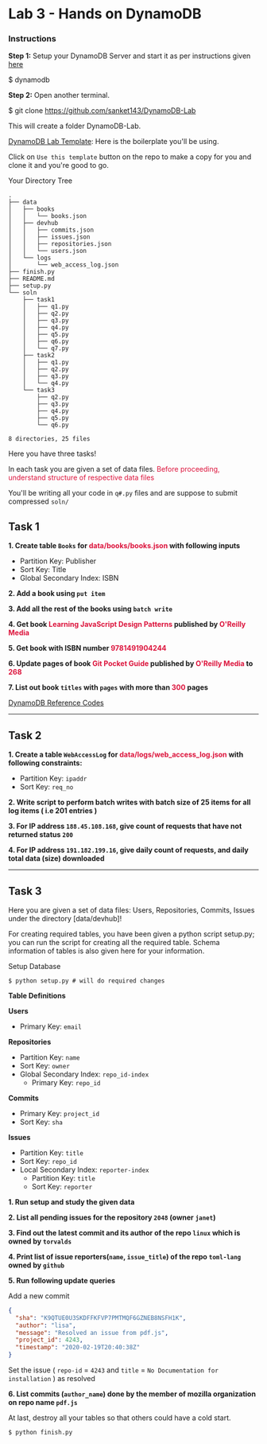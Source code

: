 # Lab 3 - Hands on DynamoDB

### Instructions

**Step 1:**
Setup your DynamoDB Server and start it as per instructions given [here](https://github.com/sanket143/DynamoDB-Lab/wiki/Setup-Dynamo-DB-on-your-machine)

$ dynamodb

**Step 2:**
Open another terminal.

$ git clone https://github.com/sanket143/DynamoDB-Lab

This will create a folder DynamoDB-Lab.

[DynamoDB Lab Template](https://github.com/sanket143/DynamoDB-Lab): Here is the boilerplate you'll be using.

Click on `Use this template` button on the repo to make a copy for you and clone it and you're good to go.

Your Directory Tree

```
.
├── data
│   ├── books
│   │   └── books.json
│   ├── devhub
│   │   ├── commits.json
│   │   ├── issues.json
│   │   ├── repositories.json
│   │   └── users.json
│   └── logs
│       └── web_access_log.json
├── finish.py
├── README.md
├── setup.py
└── soln
    ├── task1
    │   ├── q1.py
    │   ├── q2.py
    │   ├── q3.py
    │   ├── q4.py
    │   ├── q5.py
    │   ├── q6.py
    │   └── q7.py
    ├── task2
    │   ├── q1.py
    │   ├── q2.py
    │   ├── q3.py
    │   └── q4.py
    └── task3
        ├── q2.py
        ├── q3.py
        ├── q4.py
        ├── q5.py
        └── q6.py

8 directories, 25 files
```

Here you have three tasks!

In each task you are given a set of data files.
<span style="color: crimson !important">Before proceeding, understand structure of respective data files</span>

You'll be writing all your code in `q#.py` files and are suppose to submit compressed `soln/`

<div style="page-break-after: always;"></div>

## Task 1

**1. Create table `Books` for <span style="color: crimson !important">data/books/books.json</span> with following inputs**
  - Partition Key: Publisher
  - Sort Key: Title
  - Global Secondary Index: ISBN

**2. Add a book using `put item`**

**3. Add all the rest of the books using `batch write`**

**4. Get book <span style="color: crimson !important">Learning JavaScript Design Patterns</span> published by <span style="color: crimson !important">O'Reilly Media</span>**

**5. Get book with ISBN number <span style="color: crimson !important">9781491904244</span>**

**6. Update pages of book <span style="color: crimson !important">Git Pocket Guide</span> published by <span style="color: crimson !important">O'Reilly Media</span> to <span style="color: crimson !important">268</span>**

**7. List out book `titles` with `pages` with more than <span style="color: crimson !important">300</span> pages**

[DynamoDB Reference Codes](https://github.com/sanket143/DynamoDB-Lab/wiki/DynamoDB-Reference-Codes)

---

## Task 2

**1. Create a table `WebAccessLog` for <span style="color: crimson">data/logs/web_access_log.json</span> with following constraints:**

- Partition Key: `ipaddr`
- Sort Key: `req_no`


**2. Write script to perform batch writes with batch size of 25 items for all log items ( i.e 201 entries )**

**3. For IP address `188.45.108.168`, give count of requests that have not returned status `200`**

**4. For IP address `191.182.199.16`, give daily count of requests, and daily total data (size) downloaded**

---

<div style="page-break-after: always;"></div>

## Task 3

Here you are given a set of data files: Users, Repositories, Commits, Issues
under the directory [data/devhub]!

For creating required tables, you have been given a python script setup.py; you can run the script for creating all the required table. Schema information of tables is also given here for your information.

Setup Database
```shell
$ python setup.py # will do required changes
```

**Table Definitions**

**Users** <br>
- Primary Key: `email`

**Repositories**
- Partition Key: `name`
- Sort Key: `owner`
- Global Secondary Index: `repo_id-index`
  - Primary Key: `repo_id`

**Commits**
- Primary Key: `project_id`
- Sort Key: `sha`

**Issues**
- Partition Key: `title`
- Sort Key: `repo_id`
- Local Secondary Index: `reporter-index`
  - Partition Key: `title`
  - Sort Key: `reporter`

**1. Run setup and study the given data**

**2. List all pending issues for the repository `2048` (owner `janet`)**

**3. Find out the latest commit and its author of the repo `linux` which is owned by `torvalds`**

**4. Print list of issue reporters(`name`, `issue_title`) of the repo `toml-lang` owned by `github`**

**5. Run following update queries**

Add a new commit

```json
{
  "sha": "K9QTUE0U3SKDFFKFVP7PMTMQF6GZNEB8NSFH1K",
  "author": "lisa",
  "message": "Resolved an issue from pdf.js",
  "project_id": 4243,
  "timestamp": "2020-02-19T20:40:38Z"
}
```
Set the issue ( `repo-id` = `4243` and `title` = `No Documentation for installation` ) as resolved

**6. List commits (`author_name`) done by the member of
mozilla organization on repo name `pdf.js`**

At last, destroy all your tables so that others could have a cold start.

```shell
$ python finish.py
```
